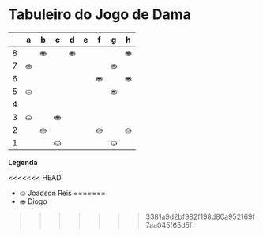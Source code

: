 # Tabuleiro do Jogo de Dama

|   | a | b | c | d | e | f | g | h |
|---|---|---|---|---|---|---|---|---|
| 8 |   |⛂ |   |⛂ |   |   |   |⛂ |
| 7 | ⛂|   |   |   |   |   |⛂ |   |
| 6 |   |   |   |   |   | ⛂|   |⛂ |
| 5 |⛀ |   |   |   |   |   |⛂ |   |
| 4 |   |   |   |   |   |   |   |   
| 3 |⛀ |   |⛂ |   |   |   |   |
| 2 |   | ⛀ |   |   |   | ⛀|   |⛀ |
| 1 | |   |⛀ |   |   |   |⛀ |   |

**Legenda**

<<<<<<< HEAD
- ⛀ Joadson Reis
=======
- ⛂ Diogo
>>>>>>> 3381a9d2bf982f198d80a952169f7aa045f65d5f
